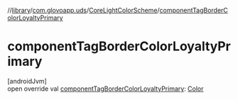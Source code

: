 //[library](../../../index.md)/[com.glovoapp.uds](../index.md)/[CoreLightColorScheme](index.md)/[componentTagBorderColorLoyaltyPrimary](component-tag-border-color-loyalty-primary.md)

# componentTagBorderColorLoyaltyPrimary

[androidJvm]\
open override val [componentTagBorderColorLoyaltyPrimary](component-tag-border-color-loyalty-primary.md): [Color](https://developer.android.com/reference/kotlin/androidx/compose/ui/graphics/Color.html)
